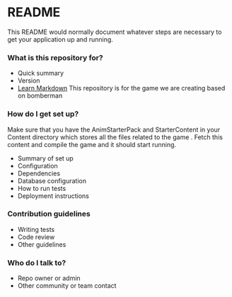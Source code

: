 # README #

This README would normally document whatever steps are necessary to get your application up and running.

### What is this repository for? ###

* Quick summary
* Version
* [Learn Markdown](https://bitbucket.org/tutorials/markdowndemo)
This repository is for the game we are creating based on bomberman
### How do I get set up? ###
Make sure that you have the AnimStarterPack and StarterContent 
in your Content directory which stores all the files related 
to the game .
Fetch this content and compile the game and it should start 
running.
* Summary of set up
* Configuration
* Dependencies
* Database configuration
* How to run tests
* Deployment instructions

### Contribution guidelines ###

* Writing tests
* Code review
* Other guidelines

### Who do I talk to? ###

* Repo owner or admin
* Other community or team contact